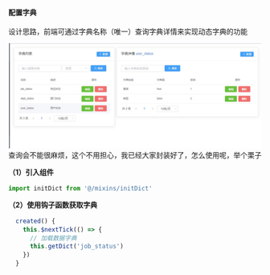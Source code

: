 #### 配置字典
设计思路，前端可通过字典名称（唯一）查询字典详情来实现动态字典的功能

![](./_image/2019-04-11-09-55-41.jpg)
查询会不能很麻烦，这个不用担心，我已经大家封装好了，怎么使用呢，举个栗子

**（1）引入组件**
``` javascript
import initDict from '@/mixins/initDict'
```
**（2）使用钩子函数获取字典**
``` javascript
  created() {
    this.$nextTick(() => {
      // 加载数据字典
      this.getDict('job_status')
    })
  }
```